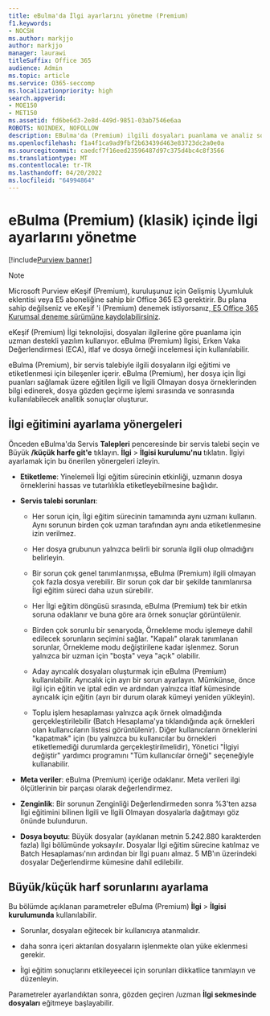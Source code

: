 ```yaml
---
title: eBulma'da İlgi ayarlarını yönetme (Premium)
f1.keywords:
- NOCSH
ms.author: markjjo
author: markjjo
manager: laurawi
titleSuffix: Office 365
audience: Admin
ms.topic: article
ms.service: O365-seccomp
ms.localizationpriority: high
search.appverid:
- MOE150
- MET150
ms.assetid: fd6be6d3-2e8d-449d-9851-03ab7546e6aa
ROBOTS: NOINDEX, NOFOLLOW
description: EBulma'da (Premium) ilgili dosyaları puanlama ve analiz sonuçları oluşturma ile ilgili ilgi eğitimi ayarlama önerilerini okuyun.
ms.openlocfilehash: f1a4f1ca9ad9fbf2b63439d463e83723dc2a0e0a
ms.sourcegitcommit: caedcf7f16eed23596487d97c375d4bc4c8f3566
ms.translationtype: MT
ms.contentlocale: tr-TR
ms.lasthandoff: 04/20/2022
ms.locfileid: "64994864"
---
```

# <a name="manage-relevance-setup-in-ediscovery-premium-classic"></a>eBulma (Premium) (klasik) içinde İlgi ayarlarını yönetme

[!include[Purview banner](../includes/purview-rebrand-banner.md)]

> [!NOTE]
> Microsoft Purview eKeşif (Premium), kuruluşunuz için Gelişmiş Uyumluluk eklentisi veya E5 aboneliğine sahip bir Office 365 E3 gerektirir. Bu plana sahip değilseniz ve eKeşif 'i (Premium) denemek istiyorsanız[, E5 Office 365 Kurumsal deneme sürümüne kaydolabilirsiniz](https://go.microsoft.com/fwlink/p/?LinkID=698279). 
  
 eKeşif (Premium) İlgi teknolojisi, dosyaları ilgilerine göre puanlama için uzman destekli yazılım kullanıyor. eBulma (Premium) İlgisi, Erken Vaka Değerlendirmesi (ECA), itlaf ve dosya örneği incelemesi için kullanılabilir. 
  
 eBulma (Premium), bir servis talebiyle ilgili dosyaların ilgi eğitimi ve etiketlenmesi için bileşenler içerir. eBulma (Premium), her dosya için İlgi puanları sağlamak üzere eğitilen İlgili ve İlgili Olmayan dosya örneklerinden bilgi edinerek, dosya gözden geçirme işlemi sırasında ve sonrasında kullanılabilecek analitik sonuçlar oluşturur. 
  
## <a name="guidelines-for-setting-up-relevance-training"></a>İlgi eğitimini ayarlama yönergeleri

 Önceden eBulma'da Servis **Talepleri** penceresinde bir servis talebi seçin ve Büyük **/küçük harfe git'e** tıklayın. **İlgi** \> **İlgisi kurulumu'nu** tıklatın. İlgiyi ayarlamak için bu önerilen yönergeleri izleyin. 
  
- **Etiketleme**: Yinelemeli İlgi eğitim sürecinin etkinliği, uzmanın dosya örneklerini hassas ve tutarlılıkla etiketleyebilmesine bağlıdır.

- **Servis talebi sorunları**:
  
  - Her sorun için, İlgi eğitim sürecinin tamamında aynı uzmanı kullanın. Aynı sorunun birden çok uzman tarafından aynı anda etiketlenmesine izin verilmez.
  
  - Her dosya grubunun yalnızca belirli bir sorunla ilgili olup olmadığını belirleyin.

  - Bir sorun çok genel tanımlanmışsa, eBulma (Premium) ilgili olmayan çok fazla dosya verebilir. Bir sorun çok dar bir şekilde tanımlanırsa İlgi eğitim süreci daha uzun sürebilir. 

  - Her İlgi eğitim döngüsü sırasında, eBulma (Premium) tek bir etkin soruna odaklanır ve buna göre ara örnek sonuçlar görüntülenir.

  - Birden çok sorunlu bir senaryoda, Örnekleme modu işlemeye dahil edilecek sorunların seçimini sağlar. "Kapalı" olarak tanımlanan sorunlar, Örnekleme modu değiştirilene kadar işlenmez. Sorun yalnızca bir uzman için "boşta" veya "açık" olabilir.

  - Aday ayrıcalık dosyaları oluşturmak için eBulma (Premium) kullanılabilir. Ayrıcalık için ayrı bir sorun ayarlayın. Mümkünse, önce ilgi için eğitin ve iptal edin ve ardından yalnızca itlaf kümesinde ayrıcalık için eğitin (ayrı bir durum olarak kümeyi yeniden yükleyin). 

  - Toplu işlem hesaplaması yalnızca açık örnek olmadığında gerçekleştirilebilir (Batch Hesaplama'ya tıklandığında açık örnekleri olan kullanıcıların listesi görüntülenir). Diğer kullanıcıların örneklerini "kapatmak" için (bu yalnızca bu kullanıcılar bu örnekleri etiketlemediği durumlarda gerçekleştirilmelidir), Yönetici "İlgiyi değiştir" yardımcı programını "Tüm kullanıcılar örneği" seçeneğiyle kullanabilir.

- **Meta veriler**: eBulma (Premium) içeriğe odaklanır. Meta verileri ilgi ölçütlerinin bir parçası olarak değerlendirmez.

- **Zenginlik**: Bir sorunun Zenginliği Değerlendirmeden sonra %3'ten azsa İlgi eğitimini bilinen İlgili ve İlgili Olmayan dosyalarla dağıtmayı göz önünde bulundurun.

- **Dosya boyutu**: Büyük dosyalar (ayıklanan metnin 5.242.880 karakterden fazla) İlgi bölümünde yoksayılır. Dosyalar İlgi eğitim sürecine katılmaz ve Batch Hesaplaması'nın ardından bir İlgi puanı almaz. 5 MB'ın üzerindeki dosyalar Değerlendirme kümesine dahil edilebilir.

## <a name="setting-up-case-issues"></a>Büyük/küçük harf sorunlarını ayarlama

Bu bölümde açıklanan parametreler eBulma (Premium) **İlgi** \> **İlgisi kurulumunda** kullanılabilir.
  
- Sorunlar, dosyaları eğitecek bir kullanıcıya atanmalıdır.

- daha sonra içeri aktarılan dosyaların işlenmekte olan yüke eklenmesi gerekir.

- İlgi eğitim sonuçlarını etkileyeecei için sorunları dikkatlice tanımlayın ve düzenleyin.

Parametreler ayarlandıktan sonra, gözden geçiren /uzman **İlgi sekmesinde dosyaları** eğitmeye başlayabilir.
